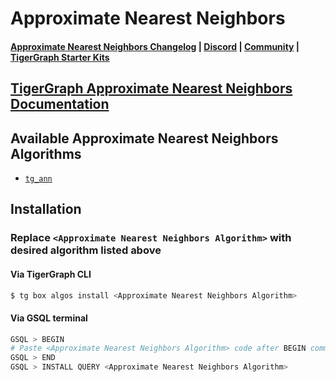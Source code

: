 
# Approximate Nearest Neighbors

#### [Approximate Nearest Neighbors Changelog](https://github.com/tigergraph/gsql-graph-algorithms/blob/master/algorithms/Similarity/nearest_neighbors/approximate_nearest_neighbors/CHANGELOG.md) | [Discord](https://discord.gg/vFbmPyvJJN) | [Community](https://community.tigergraph.com) | [TigerGraph Starter Kits](https://github.com/zrougamed/TigerGraph-Starter-Kits-Parser)

## [TigerGraph Approximate Nearest Neighbors Documentation](https://docs.tigergraph.com/graph-ml/current/similarity-algorithms/)

## Available Approximate Nearest Neighbors Algorithms 

* [`tg_ann`](https://github.com/tigergraph/gsql-graph-algorithms/tree/master/algorithms/Similarity/approximate_nearest_neighbors)

## Installation 

### Replace `<Approximate Nearest Neighbors Algorithm>` with desired algorithm listed above 

#### Via TigerGraph CLI

```bash
$ tg box algos install <Approximate Nearest Neighbors Algorithm>
```

#### Via GSQL terminal

```bash
GSQL > BEGIN
# Paste <Approximate Nearest Neighbors Algorithm> code after BEGIN command
GSQL > END 
GSQL > INSTALL QUERY <Approximate Nearest Neighbors Algorithm>
```
